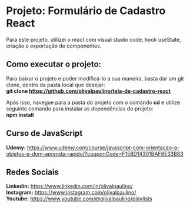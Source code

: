 # Projeto: Formulário de Cadastro React

Para este projeto, utilizei o react com visual studio code, hook useState, criação e exportação de componentes.

## Como executar o projeto:

Para baixar o projeto e poder modificá-lo a sua maneira, basta dar um git clone, dentro da pasta local que desejar: <br>
**git clone https://github.com/olivalpaulino/tela-de-cadastro-react**

Após isso, navegue para a pasta do projeto com o comando **cd** e utilize seguinte comando para instalar as dependências do projeto: <br>
**npm install** 

## Curso de JavaScript
**Udemy:** https://www.udemy.com/course/javascript-com-orientacao-a-objetos-e-dom-aprenda-rapido/?couponCode=F158D14301BAF8E33B83

## Redes Sociais

**Linkedin:** https://www.linkedin.com/in/olivalpaulino/ <br>
**Instagram:** https://www.instagram.com/olivalpaulino/ <br>
**Youtube:** https://www.youtube.com/@olivalpaulino/playlists <br>